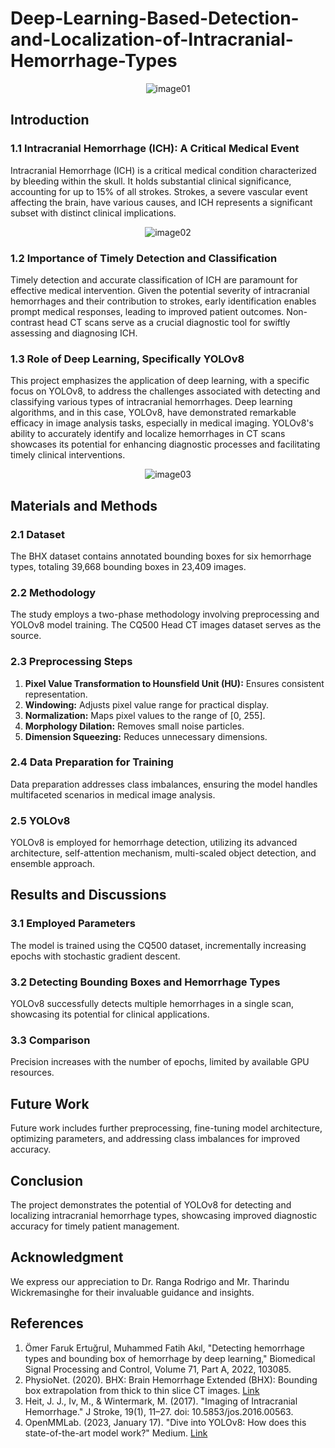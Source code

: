 # Deep-Learning-Based-Detection-and-Localization-of-Intracranial-Hemorrhage-Types

<p align="center">
  <img src="https://github.com/RavinduMPK/Deep-Learning-Based-Detection-and-Localization-of-Intracranial-Hemorrhage-Types/assets/68577937/ac7e4bf9-c715-46eb-ae2a-7d2cc3851c4b" alt="image01">
</p>

## Introduction

### 1.1 Intracranial Hemorrhage (ICH): A Critical Medical Event

Intracranial Hemorrhage (ICH) is a critical medical condition characterized by bleeding within the skull. It holds substantial clinical significance, accounting for up to 15% of all strokes. Strokes, a severe vascular event affecting the brain, have various causes, and ICH represents a significant subset with distinct clinical implications.

<p align="center">
  <img src="https://github.com/RavinduMPK/Deep-Learning-Based-Detection-and-Localization-of-Intracranial-Hemorrhage-Types/assets/68577937/43f657cf-9491-46f3-8ad1-ec3aa58b2076" alt="image02">
</p>


### 1.2 Importance of Timely Detection and Classification

Timely detection and accurate classification of ICH are paramount for effective medical intervention. Given the potential severity of intracranial hemorrhages and their contribution to strokes, early identification enables prompt medical responses, leading to improved patient outcomes. Non-contrast head CT scans serve as a crucial diagnostic tool for swiftly assessing and diagnosing ICH.

### 1.3 Role of Deep Learning, Specifically YOLOv8

This project emphasizes the application of deep learning, with a specific focus on YOLOv8, to address the challenges associated with detecting and classifying various types of intracranial hemorrhages. Deep learning algorithms, and in this case, YOLOv8, have demonstrated remarkable efficacy in image analysis tasks, especially in medical imaging. YOLOv8's ability to accurately identify and localize hemorrhages in CT scans showcases its potential for enhancing diagnostic processes and facilitating timely clinical interventions.

<p align="center">
  <img src="https://github.com/RavinduMPK/Deep-Learning-Based-Detection-and-Localization-of-Intracranial-Hemorrhage-Types/assets/68577937/5caac976-11d5-4531-98ee-0970eaf80989" alt="image03">
</p>


## Materials and Methods

### 2.1 Dataset

The BHX dataset contains annotated bounding boxes for six hemorrhage types, totaling 39,668 bounding boxes in 23,409 images.

### 2.2 Methodology

The study employs a two-phase methodology involving preprocessing and YOLOv8 model training. The CQ500 Head CT images dataset serves as the source.

### 2.3 Preprocessing Steps

1. **Pixel Value Transformation to Hounsfield Unit (HU):** Ensures consistent representation.
2. **Windowing:** Adjusts pixel value range for practical display.
3. **Normalization:** Maps pixel values to the range of [0, 255].
4. **Morphology Dilation:** Removes small noise particles.
5. **Dimension Squeezing:** Reduces unnecessary dimensions.

### 2.4 Data Preparation for Training

Data preparation addresses class imbalances, ensuring the model handles multifaceted scenarios in medical image analysis.

### 2.5 YOLOv8

YOLOv8 is employed for hemorrhage detection, utilizing its advanced architecture, self-attention mechanism, multi-scaled object detection, and ensemble approach.

## Results and Discussions

### 3.1 Employed Parameters

The model is trained using the CQ500 dataset, incrementally increasing epochs with stochastic gradient descent.

### 3.2 Detecting Bounding Boxes and Hemorrhage Types

YOLOv8 successfully detects multiple hemorrhages in a single scan, showcasing its potential for clinical applications.

### 3.3 Comparison

Precision increases with the number of epochs, limited by available GPU resources.

## Future Work

Future work includes further preprocessing, fine-tuning model architecture, optimizing parameters, and addressing class imbalances for improved accuracy.

## Conclusion

The project demonstrates the potential of YOLOv8 for detecting and localizing intracranial hemorrhage types, showcasing improved diagnostic accuracy for timely patient management.

## Acknowledgment

We express our appreciation to Dr. Ranga Rodrigo and Mr. Tharindu Wickremasinghe for their invaluable guidance and insights.

## References

1. Ömer Faruk Ertuğrul, Muhammed Fatih Akıl, "Detecting hemorrhage types and bounding box of hemorrhage by deep learning," Biomedical Signal Processing and Control, Volume 71, Part A, 2022, 103085.
2. PhysioNet. (2020). BHX: Brain Hemorrhage Extended (BHX): Bounding box extrapolation from thick to thin slice CT images. [Link](https://physionet.org/content/bhx-brainbounding-box/1.1/)
3. Heit, J. J., Iv, M., & Wintermark, M. (2017). "Imaging of Intracranial Hemorrhage." J Stroke, 19(1), 11–27. doi: 10.5853/jos.2016.00563.
4. OpenMMLab. (2023, January 17). "Dive into YOLOv8: How does this state-of-the-art model work?" Medium. [Link](https://openmmlab.medium.com/dive-into-yolov8-how-does-this-state-of-the-art-modelwork-10f18f74bab1#:~:text=In%20summary%2C%20YOLOv8%20is%20a,object%20detection%2C%20and%20instance%20segmentation)
